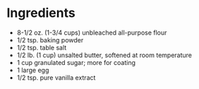 # Ingredients
- 8-1/2 oz. (1-3/4 cups) unbleached all-purpose flour
- 1/2 tsp. baking powder
- 1/2 tsp. table salt
- 1/2 lb. (1 cup) unsalted butter, softened at room temperature
- 1 cup granulated sugar; more for coating
- 1 large egg
- 1/2 tsp. pure vanilla extract